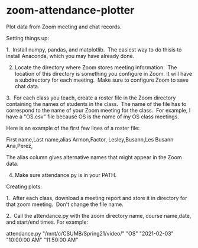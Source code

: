 # zoom-attendance-plotter
Plot data from Zoom meeting and chat records.

Setting things up:

1.  Install numpy, pandas, and matplotlib.  The easiest way to do thisis to install Anaconda, which you may have already done.

2. Locate the directory where Zoom stores meeting information.  
The location of this directory is something you configure in Zoom.
It will have a subdirectory for each meeting.  Make sure to configure 
Zoom to save chat data.  

3.  For each class you teach, create a roster file in the Zoom directory
containing the names of students in the class.  The name of the file has 
to correspond to the name of your Zoom meeting for the class.  For example, 
I have a "OS.csv" file because OS is the name of my OS class meetings.

Here is an example of the first few lines of a roster file:

First name,Last name,alias
Armon,Factor,
Lesley,Busann,Les Busann
Ana,Perez,

The alias column gives alternative names that might appear in the Zoom data.

4. Make sure attendance.py is in your PATH.

Creating plots:

1.  After each class, download a meeting report and store it in directory for
that zoom meeting.  Don't change the file name.

2.  Call the attendance.py with the zoom directory name, course name,date, and start/end times.
For example:

attendance.py "/mnt/c/CSUMB/Spring21/video/" "OS" "2021-02-03" "10:00:00 AM" "11:50:00 AM"

